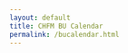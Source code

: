 ```yaml
---
layout: default
title: CHFM BU Calendar
permalink: /bucalendar.html
---
```


<div id="bucalendar"></div>
